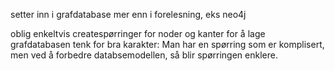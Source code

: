 setter inn i grafdatabase mer enn i forelesning, eks neo4j


oblig
enkeltvis createspørringer for noder og kanter for å lage grafdatabasen
tenk for bra karakter:
Man har en spørring som er komplisert, men ved å forbedre databsemodellen, så blir spørringen enklere.





























